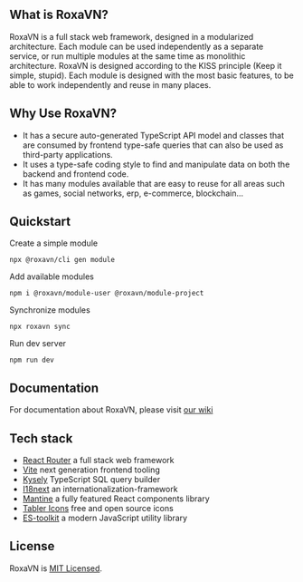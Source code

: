 ## What is RoxaVN?

RoxaVN is a full stack web framework, designed in a modularized architecture. Each module can be used independently as a separate service, or run multiple modules at the same time as monolithic architecture. RoxaVN is designed according to the KISS principle (Keep it simple, stupid). Each module is designed with the most basic features, to be able to work independently and reuse in many places.

## Why Use RoxaVN?

- It has a secure auto-generated TypeScript API model and classes that are consumed by frontend type-safe queries that can also be used as third-party applications.
- It uses a type-safe coding style to find and manipulate data on both the backend and frontend code.
- It has many modules available that are easy to reuse for all areas such as games, social networks, erp, e-commerce, blockchain...

## Quickstart

Create a simple module

```
npx @roxavn/cli gen module
```

Add available modules

```
npm i @roxavn/module-user @roxavn/module-project
```

Synchronize modules

```
npx roxavn sync
```

Run dev server

```
npm run dev
```

## Documentation

For documentation about RoxaVN, please visit [our wiki](https://github.com/RoxaVN/roxavn/wiki)

## Tech stack

- [React Router](https://reactrouter.com/) a full stack web framework
- [Vite](https://vitejs.dev/) next generation frontend tooling
- [Kysely](https://kysely.dev/) TypeScript SQL query builder
- [I18next](https://www.i18next.com/) an internationalization-framework
- [Mantine](https://mantine.dev/) a fully featured React components library
- [Tabler Icons](https://tabler-icons.io/) free and open source icons
- [ES-toolkit](https://es-toolkit.slash.page/) a modern JavaScript utility library

## License

RoxaVN is [MIT Licensed](https://github.com/RoxaVN/roxavn/blob/master/LICENSE).
